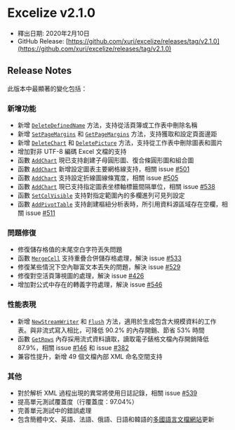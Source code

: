 # Excelize v2.1.0

* 釋出日期: 2020年2月10日
* GitHub Release: [https://github.com/xuri/excelize/releases/tag/v2.1.0](https://github.com/xuri/excelize/releases/tag/v2.1.0)

## Release Notes

此版本中最顯著的變化包括：

### 新增功能

* 新增 [`DeleteDefinedName`](https://pkg.go.dev/github.com/360EntSecGroup-Skylar/excelize/v2@v2.1.0#File.DeleteDefinedName) 方法，支持從活頁簿或工作表中刪除名稱
* 新增 [`SetPageMargins`](https://pkg.go.dev/github.com/360EntSecGroup-Skylar/excelize/v2@v2.1.0#File.SetPageMargins) 和 [`GetPageMargins`](https://pkg.go.dev/github.com/360EntSecGroup-Skylar/excelize/v2@v2.1.0#File.GetPageMargins) 方法，支持獲取和設定頁面邊距
* 新增 [`DeleteChart`](https://pkg.go.dev/github.com/360EntSecGroup-Skylar/excelize/v2@v2.1.0#File.DeleteChart) 和 [`DeletePicture`](https://pkg.go.dev/github.com/360EntSecGroup-Skylar/excelize/v2@v2.1.0#File.DeletePicture) 方法，支持從工作表中刪除圖表和圖片
* 增加對非 UTF-8 編碼 Excel 文檔的支持
* 函數 [`AddChart`](https://pkg.go.dev/github.com/360EntSecGroup-Skylar/excelize/v2@v2.1.0#File.AddChart) 現已支持創建子母圓形圖、復合條圓形圖和組合圖
* 函數 [`AddChart`](https://pkg.go.dev/github.com/360EntSecGroup-Skylar/excelize/v2@v2.1.0#File.AddChart) 新增設定圖表主要網格線支持，相關 issue [#501](https://github.com/xuri/excelize/issues/501)
* 函數 [`AddChart`](https://pkg.go.dev/github.com/360EntSecGroup-Skylar/excelize/v2@v2.1.0#File.AddChart) 支持設定折線圖線條寬度，相關 issue [#505](https://github.com/xuri/excelize/issues/505)
* 函數 [`AddChart`](https://pkg.go.dev/github.com/360EntSecGroup-Skylar/excelize/v2@v2.1.0#File.AddChart) 現已支持指定圖表坐標軸標籤間隔單位，相關 issue [#538](https://github.com/xuri/excelize/issues/538)
* 函數 [`SetColVisible`](https://pkg.go.dev/github.com/360EntSecGroup-Skylar/excelize/v2@v2.1.0#File.SetColVisible) 支持對指定範圍內的多欄進列可見列設定
* 函數 [`AddPivotTable`](https://pkg.go.dev/github.com/360EntSecGroup-Skylar/excelize/v2@v2.1.0#File.AddPivotTable) 支持創建樞紐分析表時，所引用資料源區域存在空欄，相關 issue [#511](https://github.com/xuri/excelize/issues/511)

### 問題修復

* 修復儲存格值的末尾空白字符丟失問題
* 函數 [`MergeCell`](https://pkg.go.dev/github.com/360EntSecGroup-Skylar/excelize/v2@v2.1.0#File.MergeCell) 支持重疊合併儲存格處理，解決 issue [#533](https://github.com/xuri/excelize/issues/533)
* 修復某些情況下空內聯富文本丟失的問題，解決 issue [#529](https://github.com/xuri/excelize/issues/529)
* 修復對空活頁簿視圖的處理，解決 issue [#426](https://github.com/xuri/excelize/issues/426)
* 增加對公式中存在的轉義字符處理，解決 issue [#546](https://github.com/xuri/excelize/issues/546)

### 性能表現

* 新增 [`NewStreamWriter`](https://pkg.go.dev/github.com/360EntSecGroup-Skylar/excelize/v2@v2.1.0#File.NewStreamWriter) 和 [`Flush`](https://pkg.go.dev/github.com/360EntSecGroup-Skylar/excelize/v2@v2.1.0#StreamWriter.Flush) 方法，適用於生成包含大規模資料的工作表。與非流式寫入相比，可降低 90.2% 的內存開銷、節省 53% 時間
* 函數 [`GetRows`](https://pkg.go.dev/github.com/360EntSecGroup-Skylar/excelize/v2@v2.1.0#File.GetRows) 內存採用流式資料讀取，讀取電子錶格文檔內存開銷降低 87.9%，相關 issue [#146](https://github.com/xuri/excelize/issues/146) 和  issue [#382](https://github.com/xuri/excelize/issues/382)
* 兼容性提升，新增 49 個文檔內部 XML 命名空間支持


### 其他

* 對於解析 XML 過程出現的異常將使用日誌記錄，相關 issue [#539](https://github.com/xuri/excelize/issues/539)
* 提高單元測試覆蓋度（行覆蓋度：97.04%）
* 完善單元測試中的錯誤處理
* 包含簡體中文、英語、法語、俄語、日語和韓語的[多國語言文檔網站](https://xuri.me/excelize)更新

